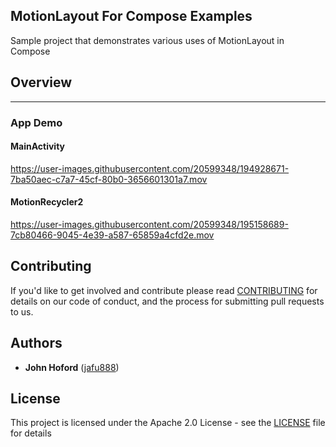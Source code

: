 ## MotionLayout For Compose Examples
Sample project that demonstrates various uses of MotionLayout in Compose

## Overview
-----------------------------

### App Demo

#### MainActivity
https://user-images.githubusercontent.com/20599348/194928671-7ba50aec-c7a7-45cf-80b0-3656601301a7.mov

#### MotionRecycler2
https://user-images.githubusercontent.com/20599348/195158689-7cb80466-9045-4e39-a587-65859a4cfd2e.mov

## Contributing

If you'd like to get involved and contribute please read [CONTRIBUTING](https://github.com/androidx/constraintlayout/blob/main/CONTRIBUTING.md) for details on our code of conduct, and the process for submitting pull requests to us.

## Authors

- **John Hoford** ([jafu888](https://github.com/jafu888))

## License

This project is licensed under the Apache 2.0 License - see the [LICENSE](https://github.com/androidx/constraintlayout/blob/main/LICENSE) file for details
